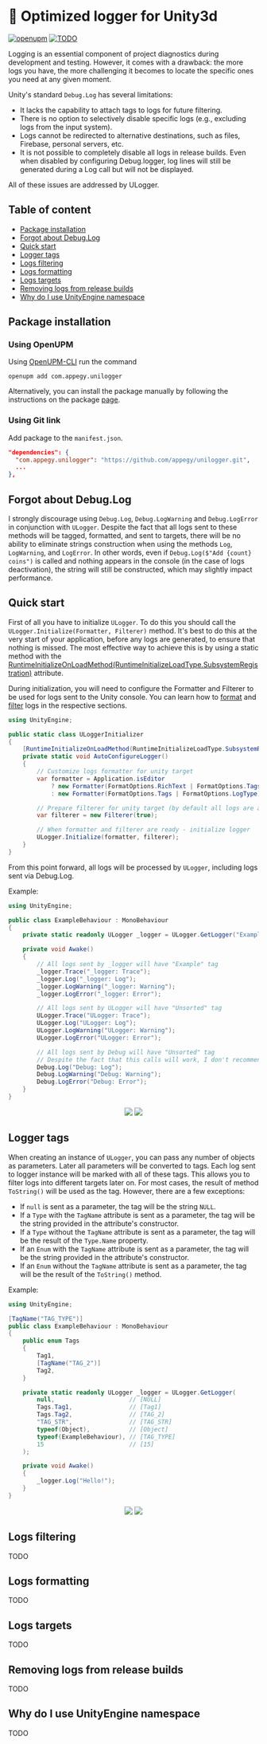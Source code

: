 <!-- omit from toc -->
# 📝 Optimized logger for Unity3d

[![openupm](https://img.shields.io/npm/v/com.appegy.unilogger?label=openupm&registry_uri=https://package.openupm.com)](https://openupm.com/packages/com.appegy.unilogger/)
[![TODO](https://badgen.net/https/api.tickgit.com/badgen/github.com/Appegy/UniLogger)](https://www.tickgit.com/browse?repo=github.com/Appegy/UniLogger)

Logging is an essential component of project diagnostics during development and testing. However, it comes with a drawback: the more logs you have, the more challenging it becomes to locate the specific ones you need at any given moment.

Unity's standard `Debug.Log` has several limitations:

- It lacks the capability to attach tags to logs for future filtering.
- There is no option to selectively disable specific logs (e.g., excluding logs from the input system).
- Logs cannot be redirected to alternative destinations, such as files, Firebase, personal servers, etc.
- It is not possible to completely disable all logs in release builds. Even when disabled by configuring Debug.logger, log lines will still be generated during a Log call but will not be displayed.

All of these issues are addressed by ULogger.

<!-- omit from toc -->
## Table of content

- [Package installation](#package-installation)
- [Forgot about Debug.Log](#forgot-about-debuglog)
- [Quick start](#quick-start)
- [Logger tags](#logger-tags)
- [Logs filtering](#logs-filtering)
- [Logs formatting](#logs-formatting)
- [Logs targets](#logs-targets)
- [Removing logs from release builds](#removing-logs-from-release-builds)
- [Why do I use UnityEngine namespace](#why-do-i-use-unityengine-namespace)

## Package installation

<!-- omit from toc -->
### Using OpenUPM

Using [OpenUPM-CLI](https://openupm.com/docs/getting-started.html) run the command

```
openupm add com.appegy.unilogger
```

Alternatively, you can install the package manually by following the instructions on the package [page](https://openupm.com/packages/com.appegy.unilogger/).

<!-- omit from toc -->
### Using Git link

Add package to the ```manifest.json```.

```json
"dependencies": {
  "com.appegy.unilogger": "https://github.com/appegy/unilogger.git",
  ...
},
```

## Forgot about Debug.Log

I strongly discourage using `Debug.Log`, `Debug.LogWarning` and `Debug.LogError` in conjunction with `ULogger`. Despite the fact that all logs sent to these methods will be tagged, formatted, and sent to targets, there will be no ability to eliminate strings construction when using the methods `Log`, `LogWarning`, and `LogError`. In other words, even if `Debug.Log($"Add {count} coins")` is called and nothing appears in the console (in the case of logs deactivation), the string will still be constructed, which may slightly impact performance.

## Quick start

First of all you have to initialize `ULogger`. To do this you should call the `ULogger.Initialize(Formatter, Filterer)` method. It's best to do this at the very start of your application, before any logs are generated, to ensure that nothing is missed. The most effective way to achieve this is by using a static method with the [RuntimeInitializeOnLoadMethod(RuntimeInitializeLoadType.SubsystemRegistration)](https://docs.unity3d.com/ScriptReference/RuntimeInitializeLoadType.SubsystemRegistration.html) attribute.

During initialization, you will need to configure the Formatter and Filterer to be used for logs sent to the Unity console. You can learn how to [format](#logs-formatting) and [filter](#logs-filtering) logs in the respective sections.

```C#
using UnityEngine;

public static class ULoggerInitializer
{
    [RuntimeInitializeOnLoadMethod(RuntimeInitializeLoadType.SubsystemRegistration)]
    private static void AutoConfigureLogger()
    {
        // Customize logs formatter for unity target
        var formatter = Application.isEditor
            ? new Formatter(FormatOptions.RichText | FormatOptions.Tags)
            : new Formatter(FormatOptions.Tags | FormatOptions.LogType);

        // Prepare filterer for unity target (by default all logs are allowed)
        var filterer = new Filterer(true);

        // When formatter and filterer are ready - initialize logger 
        ULogger.Initialize(formatter, filterer);
    }
}
```

From this point forward, all logs will be processed by `ULogger`, including logs sent via Debug.Log.

Example:

```C#
using UnityEngine;

public class ExampleBehaviour : MonoBehaviour
{
    private static readonly ULogger _logger = ULogger.GetLogger("Example");

    private void Awake()
    {
        // All logs sent by _logger will have "Example" tag
        _logger.Trace("_logger: Trace");
        _logger.Log("_logger: Log");
        _logger.LogWarning("_logger: Warning");
        _logger.LogError("_logger: Error");

        // All logs sent by ULogger will have "Unsorted" tag
        ULogger.Trace("ULogger: Trace");
        ULogger.Log("ULogger: Log");
        ULogger.LogWarning("ULogger: Warning");
        ULogger.LogError("ULogger: Error");

        // All logs sent by Debug will have "Unsorted" tag
        // Despite the fact that this calls will work, I don't recommend to use Debug anymore
        Debug.Log("Debug: Log");
        Debug.LogWarning("Debug: Warning");
        Debug.LogError("Debug: Error");
    }
}
```

<p align="center">
  <img src=".Images/01_quickstart_example_dt.png#gh-dark-mode-only">
  <img src=".Images/01_quickstart_example_lt.png#gh-light-mode-only">
</p>

## Logger tags

When creating an instance of `ULogger`, you can pass any number of objects as parameters. Later all parameters will be converted to tags. Each log sent to logger instance will be marked with all of these tags. This allows you to filter logs into different targets later on. For most cases, the result of method `ToString()` will be used as the tag. However, there are a few exceptions:
- If `null` is sent as a parameter, the tag will be the string `NULL`.
- If a `Type` with the `TagName` attribute is sent as a parameter, the tag will be the string provided in the attribute's constructor.
- If a `Type` without the `TagName` attribute is sent as a parameter, the tag will be the result of the `Type.Name` property.
- If an `Enum` with the `TagName` attribute is sent as a parameter, the tag will be the string provided in the attribute's constructor.
- If an `Enum` without the `TagName` attribute is sent as a parameter, the tag will be the result of the `ToString()` method.

Example:
```C#
using UnityEngine;

[TagName("TAG_TYPE")]
public class ExampleBehaviour : MonoBehaviour
{
    public enum Tags
    {
        Tag1,
        [TagName("TAG_2")]
        Tag2,
    }

    private static readonly ULogger _logger = ULogger.GetLogger(
        null,                     // [NULL]
        Tags.Tag1,                // [Tag1]
        Tags.Tag2,                // [TAG_2]
        "TAG_STR",                // [TAG_STR]
        typeof(Object),           // [Object]
        typeof(ExampleBehaviour), // [TAG_TYPE]
        15                        // [15]
    );

    private void Awake()
    {
        _logger.Log("Hello!");
    }
}
```

<p align="center">
  <img src=".Images/02_multi_tagging_dt.png#gh-dark-mode-only">
  <img src=".Images/02_multi_tagging_lt.png#gh-light-mode-only">
</p>


## Logs filtering

TODO

## Logs formatting

TODO

## Logs targets

TODO

## Removing logs from release builds

TODO

## Why do I use UnityEngine namespace

TODO
